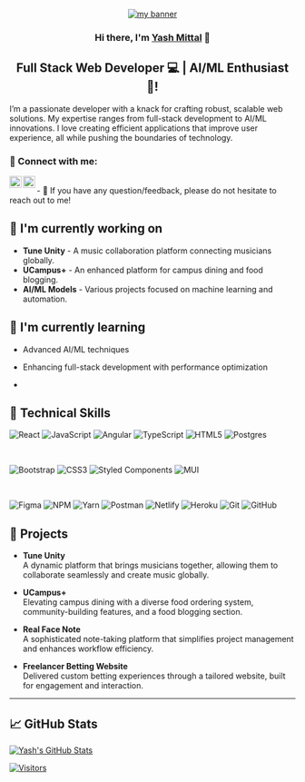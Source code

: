 <p align="center">
  <a href="https://www.linkedin.com/in/yashmittal/" target="_blank" rel="noreferrer"><img src="https://raw.githubusercontent.com/Yashmittal4/Yashmittal4/main/full-stack-banner.webp" style="height:7vh width:100%" alt="my banner"></a>
</p>

<h3 align="center">
Hi there, I'm <a href="https://www.yushi.dev/" target="_blank" rel="noreferrer">Yash Mittal</a> 👋
</h3>

<h2 align="center">
Full Stack Web Developer 💻 | AI/ML Enthusiast 🤖!
</h2> 

I’m a passionate developer with a knack for crafting robust, scalable web solutions. My expertise ranges from full-stack development to AI/ML innovations. I love creating efficient applications that improve user experience, all while pushing the boundaries of technology.

### 🤝 Connect with me:

<a href="https://www.linkedin.com/in/yashmittal/"><img align="left" src="https://raw.githubusercontent.com/yushi1007/yushi1007/main/images/linkedin.svg" alt="Yu Shi | LinkedIn" width="21px"/></a>
<a href="https://instagram.com/Codewithweb4"><img align="left" src="https://raw.githubusercontent.com/yushi1007/yushi1007/main/images/instagram.svg" alt="Yu Shi | Instagram" width="21px"/></a>

</br>
- 💬 If you have any question/feedback, please do not hesitate to reach out to me!

## 🔭 I'm currently working on
- **Tune Unity** - A music collaboration platform connecting musicians globally.
- **UCampus+** - An enhanced platform for campus dining and food blogging.
- **AI/ML Models** - Various projects focused on machine learning and automation.

## 🌱 I'm currently learning
- Advanced AI/ML techniques
- Enhancing full-stack development with performance optimization

- 

## 💼 Technical Skills

![React](https://img.shields.io/badge/react-%2320232a.svg?style=for-the-badge&logo=react&logoColor=%2361DAFB)
![JavaScript](https://img.shields.io/badge/javascript-%23323330.svg?style=for-the-badge&logo=javascript&logoColor=%23F7DF1E)
![Angular](https://img.shields.io/badge/angular-%23DD0031.svg?style=for-the-badge&logo=angular&logoColor=white)
![TypeScript](https://img.shields.io/badge/typescript-%23007ACC.svg?style=for-the-badge&logo=typescript&logoColor=white)
![HTML5](https://img.shields.io/badge/html5-%23E34F26.svg?style=for-the-badge&logo=html5&logoColor=white)
![Postgres](https://img.shields.io/badge/postgres-%23316192.svg?style=for-the-badge&logo=postgresql&logoColor=white)

</br>

![Bootstrap](https://img.shields.io/badge/bootstrap-%23563D7C.svg?style=for-the-badge&logo=bootstrap&logoColor=white)
![CSS3](https://img.shields.io/badge/css3-%231572B6.svg?style=for-the-badge&logo=css3&logoColor=white)
![Styled Components](https://img.shields.io/badge/styled--components-DB7093?style=for-the-badge&logo=styled-components&logoColor=white)
![MUI](https://img.shields.io/badge/MUI-%230081CB.svg?style=for-the-badge&logo=mui&logoColor=white)

</br>

![Figma](https://img.shields.io/badge/figma-%23F24E1E.svg?style=for-the-badge&logo=figma&logoColor=white)
![NPM](https://img.shields.io/badge/NPM-%23000000.svg?style=for-the-badge&logo=npm&logoColor=white)
![Yarn](https://img.shields.io/badge/yarn-%232C8EBB.svg?style=for-the-badge&logo=yarn&logoColor=white)
![Postman](https://img.shields.io/badge/Postman-FF6C37?style=for-the-badge&logo=postman&logoColor=white)
![Netlify](https://img.shields.io/badge/netlify-%23000000.svg?style=for-the-badge&logo=netlify&logoColor=#00C7B7)
![Heroku](https://img.shields.io/badge/heroku-%23430098.svg?style=for-the-badge&logo=heroku&logoColor=white)
![Git](https://img.shields.io/badge/git-%23F05033.svg?style=for-the-badge&logo=git&logoColor=white)
![GitHub](https://img.shields.io/badge/github-%23121011.svg?style=for-the-badge&logo=github&logoColor=white)

## 🚀 Projects

- **Tune Unity**  
  A dynamic platform that brings musicians together, allowing them to collaborate seamlessly and create music globally.

- **UCampus+**  
  Elevating campus dining with a diverse food ordering system, community-building features, and a food blogging section.

- **Real Face Note**  
  A sophisticated note-taking platform that simplifies project management and enhances workflow efficiency.

- **Freelancer Betting Website**  
  Delivered custom betting experiences through a tailored website, built for engagement and interaction.

---

## 📈 GitHub Stats 

[![Yash's GitHub Stats](https://github-readme-stats.vercel.app/api?username=yashmittal&show_icons=true&theme=radical)](https://github.com/yashmittal)

[![Visitors](https://visitor-badge.glitch.me/badge?page_id=yashmittal.yashmittal)](https://github.com/yashmittal)
